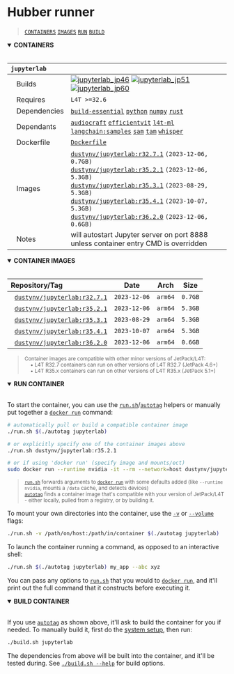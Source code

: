 # Hubber runner

> [`CONTAINERS`](#user-content-containers) [`IMAGES`](#user-content-images) [`RUN`](#user-content-run) [`BUILD`](#user-content-build)

<details open>
<summary><b><a id="containers">CONTAINERS</a></b></summary>
<br>

| **`jupyterlab`** | |
| :-- | :-- |
| &nbsp;&nbsp;&nbsp;Builds | [![`jupyterlab_jp46`](https://img.shields.io/github/actions/workflow/status/dusty-nv/jetson-containers/jupyterlab_jp46.yml?label=jupyterlab:jp46)](https://github.com/dusty-nv/jetson-containers/actions/workflows/jupyterlab_jp46.yml) [![`jupyterlab_jp51`](https://img.shields.io/github/actions/workflow/status/dusty-nv/jetson-containers/jupyterlab_jp51.yml?label=jupyterlab:jp51)](https://github.com/dusty-nv/jetson-containers/actions/workflows/jupyterlab_jp51.yml) [![`jupyterlab_jp60`](https://img.shields.io/github/actions/workflow/status/dusty-nv/jetson-containers/jupyterlab_jp60.yml?label=jupyterlab:jp60)](https://github.com/dusty-nv/jetson-containers/actions/workflows/jupyterlab_jp60.yml) |
| &nbsp;&nbsp;&nbsp;Requires | `L4T >=32.6` |
| &nbsp;&nbsp;&nbsp;Dependencies | [`build-essential`](/packages/build-essential) [`python`](/packages/python) [`numpy`](/packages/numpy) [`rust`](/packages/rust) |
| &nbsp;&nbsp;&nbsp;Dependants | [`audiocraft`](/packages/audio/audiocraft) [`efficientvit`](/packages/vit/efficientvit) [`l4t-ml`](/packages/l4t/l4t-ml) [`langchain:samples`](/packages/llm/langchain) [`sam`](/packages/vit/sam) [`tam`](/packages/vit/tam) [`whisper`](/packages/audio/whisper) |
| &nbsp;&nbsp;&nbsp;Dockerfile | [`Dockerfile`](Dockerfile) |
| &nbsp;&nbsp;&nbsp;Images | [`dustynv/jupyterlab:r32.7.1`](https://hub.docker.com/r/dustynv/jupyterlab/tags) `(2023-12-06, 0.7GB)`<br>[`dustynv/jupyterlab:r35.2.1`](https://hub.docker.com/r/dustynv/jupyterlab/tags) `(2023-12-06, 5.3GB)`<br>[`dustynv/jupyterlab:r35.3.1`](https://hub.docker.com/r/dustynv/jupyterlab/tags) `(2023-08-29, 5.3GB)`<br>[`dustynv/jupyterlab:r35.4.1`](https://hub.docker.com/r/dustynv/jupyterlab/tags) `(2023-10-07, 5.3GB)`<br>[`dustynv/jupyterlab:r36.2.0`](https://hub.docker.com/r/dustynv/jupyterlab/tags) `(2023-12-06, 0.6GB)` |
| &nbsp;&nbsp;&nbsp;Notes | will autostart Jupyter server on port 8888 unless container entry CMD is overridden |

</details>

<details open>
<summary><b><a id="images">CONTAINER IMAGES</a></b></summary>
<br>

| Repository/Tag | Date | Arch | Size |
| :-- | :--: | :--: | :--: |
| &nbsp;&nbsp;[`dustynv/jupyterlab:r32.7.1`](https://hub.docker.com/r/dustynv/jupyterlab/tags) | `2023-12-06` | `arm64` | `0.7GB` |
| &nbsp;&nbsp;[`dustynv/jupyterlab:r35.2.1`](https://hub.docker.com/r/dustynv/jupyterlab/tags) | `2023-12-06` | `arm64` | `5.3GB` |
| &nbsp;&nbsp;[`dustynv/jupyterlab:r35.3.1`](https://hub.docker.com/r/dustynv/jupyterlab/tags) | `2023-08-29` | `arm64` | `5.3GB` |
| &nbsp;&nbsp;[`dustynv/jupyterlab:r35.4.1`](https://hub.docker.com/r/dustynv/jupyterlab/tags) | `2023-10-07` | `arm64` | `5.3GB` |
| &nbsp;&nbsp;[`dustynv/jupyterlab:r36.2.0`](https://hub.docker.com/r/dustynv/jupyterlab/tags) | `2023-12-06` | `arm64` | `0.6GB` |

> <sub>Container images are compatible with other minor versions of JetPack/L4T:</sub><br>
> <sub>&nbsp;&nbsp;&nbsp;&nbsp;• L4T R32.7 containers can run on other versions of L4T R32.7 (JetPack 4.6+)</sub><br>
> <sub>&nbsp;&nbsp;&nbsp;&nbsp;• L4T R35.x containers can run on other versions of L4T R35.x (JetPack 5.1+)</sub><br>
</details>

<details open>
<summary><b><a id="run">RUN CONTAINER</a></b></summary>
<br>

To start the container, you can use the [`run.sh`](/docs/run.md)/[`autotag`](/docs/run.md#autotag) helpers or manually put together a [`docker run`](https://docs.docker.com/engine/reference/commandline/run/) command:
```bash
# automatically pull or build a compatible container image
./run.sh $(./autotag jupyterlab)

# or explicitly specify one of the container images above
./run.sh dustynv/jupyterlab:r35.2.1

# or if using 'docker run' (specify image and mounts/ect)
sudo docker run --runtime nvidia -it --rm --network=host dustynv/jupyterlab:r35.2.1
```
> <sup>[`run.sh`](/docs/run.md) forwards arguments to [`docker run`](https://docs.docker.com/engine/reference/commandline/run/) with some defaults added (like `--runtime nvidia`, mounts a `/data` cache, and detects devices)</sup><br>
> <sup>[`autotag`](/docs/run.md#autotag) finds a container image that's compatible with your version of JetPack/L4T - either locally, pulled from a registry, or by building it.</sup>

To mount your own directories into the container, use the [`-v`](https://docs.docker.com/engine/reference/commandline/run/#volume) or [`--volume`](https://docs.docker.com/engine/reference/commandline/run/#volume) flags:
```bash
./run.sh -v /path/on/host:/path/in/container $(./autotag jupyterlab)
```
To launch the container running a command, as opposed to an interactive shell:
```bash
./run.sh $(./autotag jupyterlab) my_app --abc xyz
```
You can pass any options to [`run.sh`](/docs/run.md) that you would to [`docker run`](https://docs.docker.com/engine/reference/commandline/run/), and it'll print out the full command that it constructs before executing it.
</details>
<details open>
<summary><b><a id="build">BUILD CONTAINER</b></summary>
<br>

If you use [`autotag`](/docs/run.md#autotag) as shown above, it'll ask to build the container for you if needed.  To manually build it, first do the [system setup](/docs/setup.md), then run:
```bash
./build.sh jupyterlab
```
The dependencies from above will be built into the container, and it'll be tested during.  See [`./build.sh --help`](/jetson_containers/build.py) for build options.
</details>
